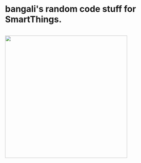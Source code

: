 # bangali's random code stuff for SmartThings.

<br>
<img height="400" src="https://user-images.githubusercontent.com/319291/32026136-d367e612-b997-11e7-885f-de855d9e444e.png"
<br>

